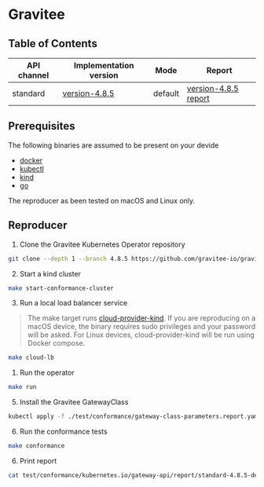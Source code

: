 # Gravitee

## Table of Contents

| API channel  | Implementation version                    | Mode    | Report                                                 |
|--------------|-------------------------------------------|---------|--------------------------------------------------------|
| standard     | [version-4.8.5](https://github.com/gravitee-io/gravitee-kubernetes-operator/releases/tag/4.8.5) | default | [version-4.8.5 report](./standard-4.8.5-default-report.yaml) |


## Prerequisites

The following binaries are assumed to be present on your devide
  
  - [docker](https://docs.docker.com/get-started/get-docker/)
  - [kubectl](https://kubernetes.io/docs/tasks/tools/)
  - [kind](https://github.com/kubernetes-sigs/kind)
  - [go](https://go.dev/learn/)

The reproducer as been tested on macOS and Linux only.

## Reproducer

1. Clone the Gravitee Kubernetes Operator repository

```bash
git clone --depth 1 --branch 4.8.5 https://github.com/gravitee-io/gravitee-kubernetes-operator.git
```

2. Start a kind cluster

```bash
make start-conformance-cluster
```

3. Run a local load balancer service

> The make target runs [cloud-provider-kind](https://kind.sigs.k8s.io/docs/user/loadbalancer). If you are reproducing on a macOS device, the binary requires sudo privileges and your password will be asked. For Linux devices, cloud-provider-kind will be run using Docker compose.

```bash
make cloud-lb
```

1. Run the operator

```bash
make run
```

5. Install the Gravitee GatewayClass

```bash
kubectl apply -f ./test/conformance/gateway-class-parameters.report.yaml -f ./test/conformance/gateway-class.yaml
```

6. Run the conformance tests

```bash
make conformance
```

6. Print report

```bash
cat test/conformance/kubernetes.io/gateway-api/report/standard-4.8.5-default-report.yaml
```

